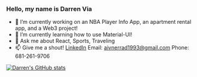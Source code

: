 ### Hello, my name is Darren Via

- 🔭 I’m currently working on an NBA Player Info App, an apartment rental app, and a Web3 project!
- 🌱 I’m currently learning how to use Material-UI!
- 💬 Ask me about React, Sports, Traveling
- 📫 Give me a shout! [LinkedIn](https://www.linkedin.com/in/darren-via-ii-552667159/) Email: <aivnerrad1993@gmail.com> Phone: 681-261-9706

[![Darren's GitHub stats](https://github-readme-stats.vercel.app/api?username=aivnerrad)](https://github.com/aivnerrad/github-readme-stats)
